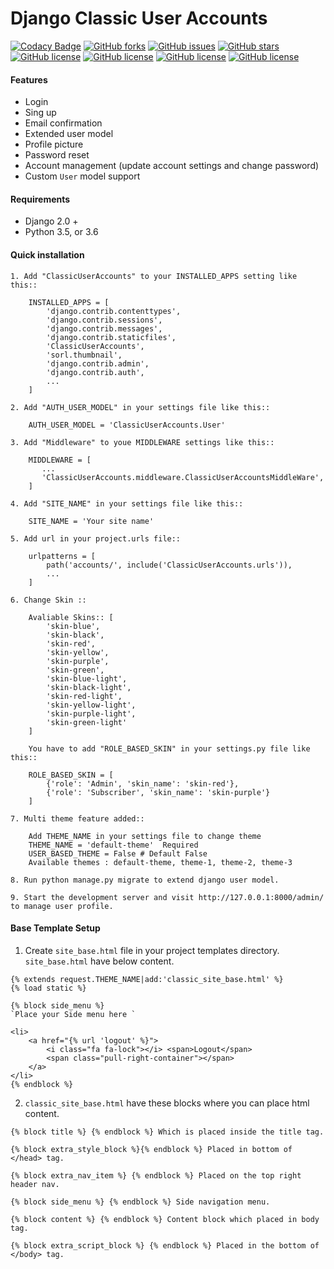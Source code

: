 # Django Classic User Accounts

[![Codacy Badge](https://api.codacy.com/project/badge/Grade/fec9ff41aee44257ac2f4da4b7f8b9db)](https://app.codacy.com/app/sumankumar72/django-classic-user-account?utm_source=github.com&utm_medium=referral&utm_content=sumankumar72/django-classic-user-account&utm_campaign=Badge_Grade_Dashboard)
[![GitHub forks](https://img.shields.io/github/forks/sumankumar72/django-classic-user-account.svg)](https://github.com/sumankumar72/django-classic-user-account/network) [![GitHub issues](https://img.shields.io/github/issues/sumankumar72/django-classic-user-account.svg)](https://github.com/sumankumar72/django-classic-user-account/issues) [![GitHub stars](https://img.shields.io/github/stars/sumankumar72/django-classic-user-account.svg)](https://github.com/sumankumar72/django-classic-user-account/stargazers) [![GitHub license](https://img.shields.io/github/license/sumankumar72/django-classic-user-account.svg)](https://github.com/sumankumar72/django-classic-user-account) [![GitHub license](https://img.shields.io/badge/This%20month%20downloads-5089%2B-brightgreen.svg)](https://github.com/sumankumar72/django-classic-user-account) [![GitHub license](https://img.shields.io/badge/Total%20downloads-101%2B-brightgreen.svg)](https://github.com/sumankumar72/django-classic-user-account)
[![GitHub license](https://img.shields.io/badge/Slack-%20-%23e01563.svg)](https://sumanshandilya.slack.com)


#### Features
- Login
- Sing up
- Email confirmation
- Extended user model
- Profile picture
- Password reset
- Account management (update account settings and change password)
- Custom `User` model support

#### Requirements
- Django 2.0 +
- Python 3.5, or 3.6

#### Quick installation


`1. Add "ClassicUserAccounts" to your INSTALLED_APPS setting like this::`
```
    INSTALLED_APPS = [
        'django.contrib.contenttypes',
	    'django.contrib.sessions',
	    'django.contrib.messages',
	    'django.contrib.staticfiles',
	    'ClassicUserAccounts',
	    'sorl.thumbnail',
	    'django.contrib.admin',
	    'django.contrib.auth',
	    ...
    ]
```
`2. Add "AUTH_USER_MODEL" in your settings file like this::`
```
	AUTH_USER_MODEL = 'ClassicUserAccounts.User'
```

`3. Add "Middleware" to youe MIDDLEWARE settings like this::`
```
	MIDDLEWARE = [
	   ...
	   'ClassicUserAccounts.middleware.ClassicUserAccountsMiddleWare',
	]
```

`4. Add "SITE_NAME" in your settings file like this::`
```
    SITE_NAME = 'Your site name'
```

`5. Add url in your project.urls file::`
```
	urlpatterns = [
	    path('accounts/', include('ClassicUserAccounts.urls')),
		...
	]
```
`6. Change Skin ::`
```
    Avaliable Skins:: [
        'skin-blue',
        'skin-black',
        'skin-red',
        'skin-yellow',
        'skin-purple',
        'skin-green',
        'skin-blue-light',
        'skin-black-light',
        'skin-red-light',
        'skin-yellow-light',
        'skin-purple-light',
        'skin-green-light'
    ]

    You have to add "ROLE_BASED_SKIN" in your settings.py file like this::

    ROLE_BASED_SKIN = [
        {'role': 'Admin', 'skin_name': 'skin-red'},
        {'role': 'Subscriber', 'skin_name': 'skin-purple'}
    ]
```
`7. Multi theme feature added::`
```
    Add THEME_NAME in your settings file to change theme
    THEME_NAME = 'default-theme'  Required
    USER_BASED_THEME = False # Default False
    Available themes : default-theme, theme-1, theme-2, theme-3
```

`8. Run python manage.py migrate to extend django user model.`

`9. Start the development server and visit http://127.0.0.1:8000/admin/ to manage user profile.`

#### Base Template Setup
1. Create `site_base.html` file in your project templates directory. `site_base.html` have below content.
```
{% extends request.THEME_NAME|add:'classic_site_base.html' %}
{% load static %}

{% block side_menu %}
`Place your Side menu here `

<li>
    <a href="{% url 'logout' %}">
        <i class="fa fa-lock"></i> <span>Logout</span>
        <span class="pull-right-container"></span>
    </a>
</li>
{% endblock %}
```
2. `classic_site_base.html` have these blocks where you can place html content.
```
{% block title %} {% endblock %} Which is placed inside the title tag.

{% block extra_style_block %}{% endblock %} Placed in bottom of </head> tag.

{% block extra_nav_item %} {% endblock %} Placed on the top right header nav.

{% block side_menu %} {% endblock %} Side navigation menu.

{% block content %} {% endblock %} Content block which placed in body tag.

{% block extra_script_block %} {% endblock %} Placed in the bottom of </body> tag.
```
